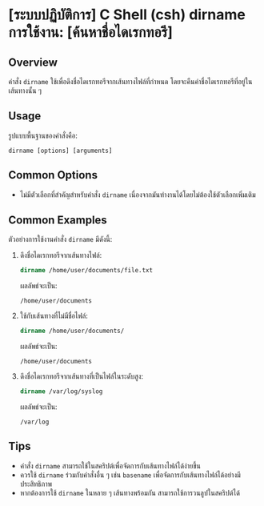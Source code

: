 # [ระบบปฏิบัติการ] C Shell (csh) dirname การใช้งาน: [ค้นหาชื่อไดเรกทอรี]

## Overview
คำสั่ง `dirname` ใช้เพื่อดึงชื่อไดเรกทอรีจากเส้นทางไฟล์ที่กำหนด โดยจะคืนค่าชื่อไดเรกทอรีที่อยู่ในเส้นทางนั้น ๆ

## Usage
รูปแบบพื้นฐานของคำสั่งคือ:
```
dirname [options] [arguments]
```

## Common Options
- ไม่มีตัวเลือกที่สำคัญสำหรับคำสั่ง `dirname` เนื่องจากมันทำงานได้โดยไม่ต้องใช้ตัวเลือกเพิ่มเติม

## Common Examples
ตัวอย่างการใช้งานคำสั่ง `dirname` มีดังนี้:

1. ดึงชื่อไดเรกทอรีจากเส้นทางไฟล์:
   ```csh
   dirname /home/user/documents/file.txt
   ```
   ผลลัพธ์จะเป็น:
   ```
   /home/user/documents
   ```

2. ใช้กับเส้นทางที่ไม่มีชื่อไฟล์:
   ```csh
   dirname /home/user/documents/
   ```
   ผลลัพธ์จะเป็น:
   ```
   /home/user/documents
   ```

3. ดึงชื่อไดเรกทอรีจากเส้นทางที่เป็นไฟล์ในระดับสูง:
   ```csh
   dirname /var/log/syslog
   ```
   ผลลัพธ์จะเป็น:
   ```
   /var/log
   ```

## Tips
- คำสั่ง `dirname` สามารถใช้ในสคริปต์เพื่อจัดการกับเส้นทางไฟล์ได้ง่ายขึ้น
- ควรใช้ `dirname` ร่วมกับคำสั่งอื่น ๆ เช่น `basename` เพื่อจัดการกับเส้นทางไฟล์ได้อย่างมีประสิทธิภาพ
- หากต้องการใช้ `dirname` ในหลาย ๆ เส้นทางพร้อมกัน สามารถใช้การวนลูปในสคริปต์ได้